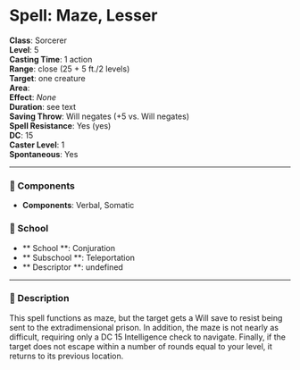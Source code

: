 
# Spell: Maze, Lesser
**Class**: Sorcerer  
**Level**: 5  
**Casting Time**: 1 action  
**Range**: close (25 + 5 ft./2 levels)  
**Target**: one creature  
**Area**:   
**Effect**: _None_  
**Duration**: see text  
**Saving Throw**: Will negates (+5 vs. Will negates)  
**Spell Resistance**: Yes (yes)  
**DC**: 15  
**Caster Level**: 1  
**Spontaneous**: Yes

---

### 🔮 Components
- **Components**: Verbal, Somatic

### 🏫 School
- ** School **: Conjuration
- ** Subschool **: Teleportation
- ** Descriptor **: undefined
---

### 📜 Description
This spell functions as maze, but the target gets a Will save to resist being sent to the extradimensional prison. In addition, the maze is not nearly as difficult, requiring only a DC 15 Intelligence check to navigate. Finally, if the target does not escape within a number of rounds equal to your level, it returns to its previous location.
